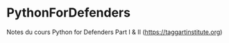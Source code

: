 # PythonForDefenders
Notes du cours Python for Defenders Part I &amp; II (https://taggartinstitute.org)
